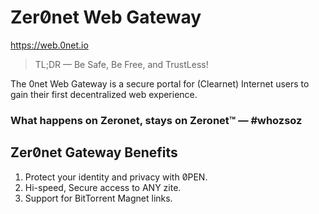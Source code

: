 # Zer0̸net Web Gateway

https://web.0net.io

> TL;DR — Be Safe, Be Free, and TrustLess!

The 0net Web Gateway is a secure portal for (Clearnet) Internet users to gain their first decentralized web experience.

### What happens on Zeronet, stays on Zeronet™ — #whozsoz

## Zer0̸net Gateway Benefits

1. Protect your identity and privacy with 0̸PEN.
2. Hi-speed, Secure access to ANY zite.
3. Support for BitTorrent Magnet links.
